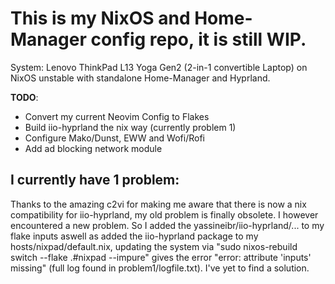 # This is my NixOS and Home-Manager config repo, it is still WIP.

System: Lenovo ThinkPad L13 Yoga Gen2 (2-in-1 convertible Laptop) on NixOS unstable with standalone Home-Manager and Hyprland.

**TODO**:
- Convert my current Neovim Config to Flakes
- Build iio-hyprland the nix way (currently problem 1)
- Configure Mako/Dunst, EWW and Wofi/Rofi
- Add ad blocking network module

## I currently have 1 problem:
Thanks to the amazing c2vi for making me aware that there is now a nix compatibility for iio-hyprland, my old problem is finally obsolete. 
I however encountered a new problem. 
So I added the yassineibr/iio-hyprland/... to my flake inputs aswell as added the iio-hyprland package to my hosts/nixpad/default.nix,
updating the system via "sudo nixos-rebuild switch --flake .#nixpad --impure" gives the error "error: attribute 'inputs' missing" (full log found in problem1/logfile.txt).
I've yet to find a solution.
